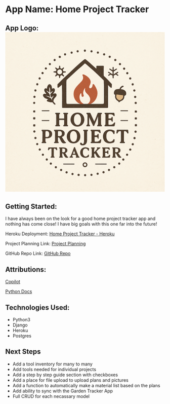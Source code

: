 # App Name: Home Project Tracker
## App Logo: ![App Logo](<main_app/static/images/home-project-tracker-logo.png>)

## Getting Started:

I have always been on the look for a good home project tracker app and nothing has come close! I have big goals with this one far into the future!

Heroku Deployment: [Home Project Tracker - Heroku](https://homeprojecttracker-67239e1c1bac.herokuapp.com/)

Project Planning Link: [Project Planning](https://trello.com/b/SdIl3xpZ/project-4-home-project-tracker)

GitHub Repo Link: [GitHub Repo](https://github.com/GrayGrimm/Home-Project-Tracker)

## Attributions:

[Copilot](https://copilot.microsoft.com/)

[Python Docs](https://docs.python.org/)

## Technologies Used:

- Python3
- Django
- Heroku
- Postgres

## Next Steps

- Add a tool inventory for many to many
- Add tools needed for individual projects
- Add a step by step guide section with checkboxes
- Add a place for file upload to upload plans and pictures
- Add a function to automatically make a material list based on the plans
- Add ability to sync with the Garden Tracker App
- Full CRUD for each necassary model
